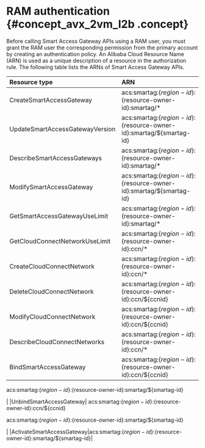 # RAM authentication {#concept_avx_2vm_l2b .concept}

Before calling Smart Access Gateway APIs using a RAM user, you must grant the RAM user the corresponding permission from the primary account by creating an authentication policy. An Alibaba Cloud Resource Name \(ARN\) is used as a unique description of a resource in the authorization rule. The following table lists the ARNs of Smart Access Gateway APIs.

|Resource type|ARN|
|:------------|:--|
|CreateSmartAccessGateway|acs:smartag:$\{region-id\}:$\{resource-owner-id\}:smartag/\*|
|UpdateSmartAccessGatewayVersion|acs:smartag:$\{region-id\}:$\{resource-owner-id\}:smartag/$\{smartag-id\}|
|DescribeSmartAccessGateways|acs:smartag:$\{region-id\}:$\{resource-owner-id\}:smartag/\*|
|ModifySmartAccessGateway|acs:smartag:$\{region-id\}:$\{resource-owner-id\}:smartag/$\{smartag-id\}|
|GetSmartAccessGatewayUseLimit|acs:smartag:$\{region-id\}:$\{resource-owner-id\}:smartag/\*|
|GetCloudConnectNetworkUseLimit|acs:smartag:$\{region-id\}:$\{resource-owner-id\}:ccn/\*|
|CreateCloudConnectNetwork|acs:smartag:$\{region-id\}:$\{resource-owner-id\}:ccn/\*|
|DeleteCloudConnectNetwork|acs:smartag:$\{region-id\}:$\{resource-owner-id\}:ccn/$\{ccnid\}|
|ModifyCloudConnectNetwork|acs:smartag:$\{region-id\}:$\{resource-owner-id\}:ccn/$\{ccnid\}|
|DescribeCloudConnectNetworks|acs:smartag:$\{region-id\}:$\{resource-owner-id\}:ccn/\*|
|BindSmartAccessGateway| acs:smartag:$\{region-id\}:$\{resource-owner-id\}:ccn/$\{ccnid\}

 acs:smartag:$\{region-id\}:$\{resource-owner-id\}:smartag/$\{smartag-id\}

 |
|UnbindSmartAccessGateway| acs:smartag:$\{region-id\}:$\{resource-owner-id\}:ccn/$\{ccnid\}

 acs:smartag:$\{region-id\}:$\{resource-owner-id\}:smartag/$\{smartag-id\}

 |
|ActivateSmartAccessGateway|acs:smartag:$\{region-id\}:$\{resource-owner-id\}:smartag/$\{smartag-id\}|

